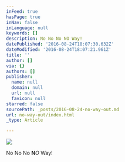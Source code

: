 ```yaml
---
inFeed: true
hasPage: true
inNav: false
inLanguage: null
keywords: []
description: No No No NO Way!
datePublished: '2016-08-24T18:07:30.632Z'
dateModified: '2016-08-24T18:07:21.961Z'
title: ''
author: []
via: {}
authors: []
publisher:
  name: null
  domain: null
  url: null
  favicon: null
starred: false
sourcePath: _posts/2016-08-24-no-way-out.md
url: no-way-out/index.html
_type: Article

---
```

![](https://the-grid-user-content.s3-us-west-2.amazonaws.com/628bd9a1-7459-46cc-a1fe-c2fbd3a75dc6.jpg)

No No No **N**_O_ Way!